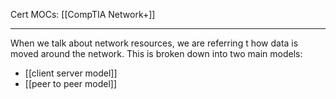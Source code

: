 Cert MOCs: [[CompTIA Network+]]

---
When we talk about network resources, we are referring t how data is moved around the network. This is broken down into two main models:
- [[client server model]]
- [[peer to peer model]]
